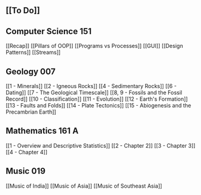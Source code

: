 ## [[To Do]]
## Computer Science 151
[[Recap]]
[[Pillars of OOP]]
[[Programs vs Processes]]
[[GUI]]
[[Design Patterns]]
[[Streams]]
## Geology 007
[[1 - Minerals]]
[[2 - Igneous Rocks]]
[[4 - Sedimentary Rocks]]
[[6 - Dating]]
[[7 - The Geological Timescale]]
[[8, 9 - Fossils and the Fossil Record]]
[[10 - Classification]]
[[11 - Evolution]]
[[12 - Earth's Formation]]
[[13 - Faults and Folds]]
[[14 - Plate Tectonics]]
[[15 - Abiogenesis and the Precambrian Earth]]
## Mathematics 161 A
[[1 - Overview and Descriptive Statistics]]
[[2 - Chapter 2]]
[[3 - Chapter 3]]
[[4 - Chapter 4]]
## Music 019
[[Music of India]]
[[Music of Asia]]
[[Music of Southeast Asia]]